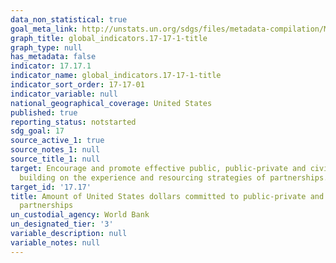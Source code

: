 ```yaml
---
data_non_statistical: true
goal_meta_link: http://unstats.un.org/sdgs/files/metadata-compilation/Metadata-Goal-17.pdf
graph_title: global_indicators.17-17-1-title
graph_type: null
has_metadata: false
indicator: 17.17.1
indicator_name: global_indicators.17-17-1-title
indicator_sort_order: 17-17-01
indicator_variable: null
national_geographical_coverage: United States
published: true
reporting_status: notstarted
sdg_goal: 17
source_active_1: true
source_notes_1: null
source_title_1: null
target: Encourage and promote effective public, public-private and civil society partnerships,
  building on the experience and resourcing strategies of partnerships.
target_id: '17.17'
title: Amount of United States dollars committed to public-private and civil society
  partnerships
un_custodial_agency: World Bank
un_designated_tier: '3'
variable_description: null
variable_notes: null
---
```

